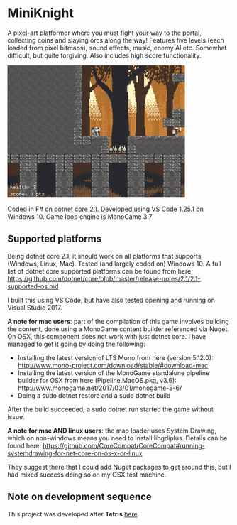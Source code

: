 # MiniKnight

A pixel-art platformer where you must fight your way to the portal, collecting coins and slaying orcs along the way! Features five levels (each loaded from pixel bitmaps), sound effects, music, enemy AI etc. Somewhat difficult, but quite forgiving. Also includes high score functionality.

![demo](./screencapture.gif)

Coded in F# on dotnet core 2.1. Developed using VS Code 1.25.1 on Windows 10. Game loop engine is MonoGame 3.7

## Supported platforms

Being dotnet core 2.1, it should work on all platforms that supports (Windows, Linux, Mac). Tested (and largely coded on) Windows 10. A full list of dotnet core supported platforms can be found from here: <https://github.com/dotnet/core/blob/master/release-notes/2.1/2.1-supported-os.md>

I built this using VS Code, but have also tested opening and running on Visual Studio 2017.

__A note for mac users__: part of the compilation of this game involves building the content, done using a MonoGame content builder referenced via Nuget. On OSX, this component does not work with just dotnet core. I have managed to get it going by doing the following:

- Installing the latest version of LTS Mono from here (version 5.12.0): <http://www.mono-project.com/download/stable/#download-mac>
- Installing the latest version of the MonoGame standalone pipeline builder for OSX from here (Pipeline.MacOS.pkg, v3.6): <http://www.monogame.net/2017/03/01/monogame-3-6/>
- Doing a sudo dotnet restore and a sudo dotnet build

After the build succeeded, a sudo dotnet run started the game without issue.

__A note for mac AND linux users__: the map loader uses System.Drawing, which on non-windows means you need to install libgdiplus. Details can be found here: <https://github.com/CoreCompat/CoreCompat#running-systemdrawing-for-net-core-on-os-x-or-linux>

They suggest there that I could add Nuget packages to get around this, but I had mixed success doing so on my OSX test machine.

## Note on development sequence

This project was developed after __Tetris__ [here](https://github.com/ChrisPritchard/Tetris).